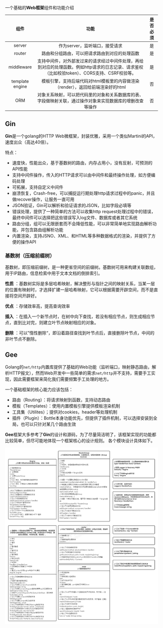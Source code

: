
一个基础的**Web框架**组件和功能介绍

|       组件        |                                       功能                                        | 是否必须 |
|:---------------:|:-------------------------------------------------------------------------------:|:----:|
|     server      |                               作为server，监听端口，接受请求                                |  是   |
|     router      |                             路由和分组路由，可以把请求路由到对应的处理函数                             |  是   |
|   middleware    | 支持中间件，对外部发过来的请求经过中间件处理，再给到对应的处理函数。例如http请求的日志记录、请求鉴权（比如校验token）、CORS支持、CSRF校验等。 |  是   |
| template engine |                 模板引擎，支持后端代码对html模板里的内容做渲染（render），返回给前端渲染好的html                 |  否   |
|       ORM       |              对象关系映射，可以把代码里的对象和关系数据库的表、字段做映射关联，通过操作对象来实现数据库的增删改查等操作              |        否        |

## Gin ##
**Gin**是一个golang的HTTP Web微框架，封装优雅，采用一个类似Martini的API，速度出众（高达40倍）。

特点：
- 速度快，性能出众，基于基数树的路由，内存占用小，没有反射，可预测的API性能
- 支持中间件操作，传入的HTTP请求可以由中间件和最终操作处理，如方便编码处理
- 可拓展，支持自定义中间件
- 崩溃恢复，Crash-free，可以捕捉运行期处理http请求过程中的panic，并且做recover操作，让服务一直可用
- JSON验证，Gin可以解析和验证请求的JSON，比如字段必填等
- 错误处理，提供了一种简单的方法可以收集http request处理过程中的错误，最终中间件可以选择把这些错误写入log文件、数据库或者其它系统
- 路由分组，组可以无限嵌套而不会降低性能，可以非常简单地实现路由解析功能，并包含路由组解析功能
- 内置渲染，支持JSNO、XML、和HTML等多种数据格式的渲染，并提供了方便的操作API

### 基数树（压缩前缀树） ###
基数树，即压缩前缀树，是一种更省空间的前缀树。基数树可用来构建关联数组，用于IP路由，信息检索中用于文本文档的倒排索引。

**性质** ：基数树实际是多层哈希映射，解决整形与指针之间的映射关系，当某一层的位置有映射时，才选择扩建一层哈希映射，它可以根据需要开辟空间，而不是直接将空间开辟好。

**优点** ：存储效率高，提高查询效率

**插入** ：在插入一个新节点时，在树中向下查找，若没有相应节点，则生成相应节点，直到比对完，则建立叶节点映射相应的对象。

**删除** ：可以”惰性删除“，即沿着路径查找到叶节点后，直接删除叶节点，中间的非叶节点不删除。

## Gee ##
Golang的`net/http`内置库提供了基础的Web功能（监听端口，映射静态路由，解析HTTP报文），然而Web开发中一些简单的需求`net/http`并不支持，需要手工实现，因此需要框架来简化我们需要频繁手工处理的地方。

一个基础框架的核心能力应该包括：
- 路由（Routing）：将请求映射到函数，支持动态路由
- 模板（Templates）：使用内置模板引擎提供模板渲染机制
- 工具集（Utilites）；提供对cookies，header等处理机制
- 插件（Plugin）：Bottle本身功能优先，但提供了插件机制，可以选择安装到全局，也可以只针对某几个路由生效

**Gee**框架大多参考了**Gin**的设计和源码，为了尽量简洁明了，该框架实现的功能都比较简单，但尽可能地体现一个框架核心的设计规则。
各个模块设计具体如下。

![Gee各个模块结构剖析](Gee.jpg "Gee模块结构剖析")